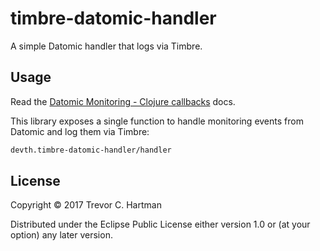 # timbre-datomic-handler

A simple Datomic handler that logs via Timbre.

## Usage

Read the [Datomic Monitoring - Clojure
callbacks](http://docs.datomic.com/monitoring.html#clojure-callbacks) docs.

This library exposes a single function to handle monitoring events from Datomic
and log them via Timbre:

```clojure
devth.timbre-datomic-handler/handler
```

## License

Copyright © 2017 Trevor C. Hartman

Distributed under the Eclipse Public License either version 1.0 or (at
your option) any later version.
